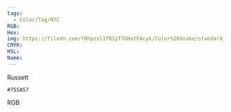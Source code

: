 ```yaml
---
tags:
  - Color/Tag/NTC
RGB:
Hex:
img: https://filedn.com/l0hpzxl1f01yT7GHxtF8cyk/Color%20Snake/standard_csv_to_svg/755A57.svg
CMYK:
HSL:
Name:
---
```

Russett
```palette
#755A57
```
RGB
